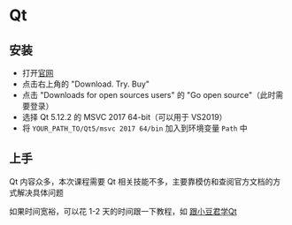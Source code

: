 # Qt

## 安装

- 打开[官网](https://www.qt.io/) 
- 点击右上角的 "Download. Try. Buy"
- 点击 "Downloads for open sources users" 的 "Go open source"（此时需要登录）
- 选择 Qt 5.12.2 的 MSVC 2017 64-bit（可以用于 VS2019）
- 将 `YOUR_PATH_TO/Qt5/msvc 2017 64/bin` 加入到环境变量 `Path` 中

## 上手

Qt 内容众多，本次课程需要 Qt 相关技能不多，主要靠模仿和查阅官方文档的方式解决具体问题

如果时间宽裕，可以花 1-2 天的时间跟一下教程，如 [跟小豆君学Qt](https://zhuanlan.zhihu.com/c_119081535) 

